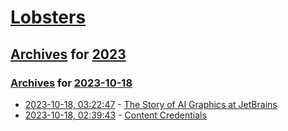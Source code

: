 # [Lobsters](../../../README.md)

## [Archives](../../index.md) for [2023](../index.md)

### [Archives](../../index.md) for [2023-10-18](index.md)

* [2023-10-18, 03:22:47](https://lobste.rs/s/6igvvg/story_ai_graphics_at_jetbrains) - [The Story of AI Graphics at JetBrains](https://blog.jetbrains.com/blog/2023/10/16/ai-graphics-at-jetbrains-story/)
* [2023-10-18, 02:39:43](https://lobste.rs/s/cxx6ti/content_credentials) - [Content Credentials](https://contentcredentials.org/)
